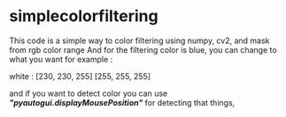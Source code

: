 # simplecolorfiltering
This code is a simple way to color filtering using numpy, cv2, and mask from rgb color range
And for the filtering color is blue, you can change to what you want for example :

white : 
[230, 230, 255]
[255, 255, 255]

and if you want to detect color you can use ***"pyautogui.displayMousePosition"*** for detecting that things,
